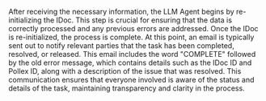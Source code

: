 After receiving the necessary information, the LLM Agent begins by re-initializing the IDoc. This step is crucial for ensuring that the data is correctly processed and any previous errors are addressed. Once the IDoc is re-initialized, the process is complete. At this point, an email is typically sent out to notify relevant parties that the task has been completed, resolved, or released. This email includes the word "COMPLETE" followed by the old error message, which contains details such as the IDoc ID and Pollex ID, along with a description of the issue that was resolved. This communication ensures that everyone involved is aware of the status and details of the task, maintaining transparency and clarity in the process.